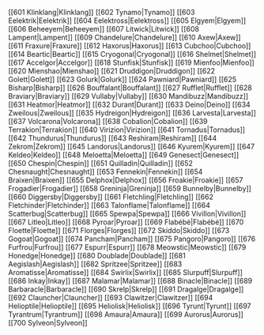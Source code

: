 [[601 Klinklang|Klinklang]]
[[602 Tynamo|Tynamo]]
[[603 Eelektrik|Eelektrik]]
[[604 Eelektross|Eelektross]]
[[605 Elgyem|Elgyem]]
[[606 Beheeyem|Beheeyem]]
[[607 Litwick|Litwick]]
[[608 Lampent|Lampent]]
[[609 Chandelure|Chandelure]]
[[610 Axew|Axew]]
[[611 Fraxure|Fraxure]]
[[612 Haxorus|Haxorus]]
[[613 Cubchoo|Cubchoo]]
[[614 Beartic|Beartic]]
[[615 Cryogonal|Cryogonal]]
[[616 Shelmet|Shelmet]]
[[617 Accelgor|Accelgor]]
[[618 Stunfisk|Stunfisk]]
[[619 Mienfoo|Mienfoo]]
[[620 Mienshao|Mienshao]]
[[621 Druddigon|Druddigon]]
[[622 Golett|Golett]]
[[623 Golurk|Golurk]]
[[624 Pawniard|Pawniard]]
[[625 Bisharp|Bisharp]]
[[626 Bouffalant|Bouffalant]]
[[627 Rufflet|Rufflet]]
[[628 Braviary|Braviary]]
[[629 Vullaby|Vullaby]]
[[630 Mandibuzz|Mandibuzz]]
[[631 Heatmor|Heatmor]]
[[632 Durant|Durant]]
[[633 Deino|Deino]]
[[634 Zweilous|Zweilous]]
[[635 Hydreigon|Hydreigon]]
[[636 Larvesta|Larvesta]]
[[637 Volcarona|Volcarona]]
[[638 Cobalion|Cobalion]]
[[639 Terrakion|Terrakion]]
[[640 Virizion|Virizion]]
[[641 Tornadus|Tornadus]]
[[642 Thundurus|Thundurus]]
[[643 Reshiram|Reshiram]]
[[644 Zekrom|Zekrom]]
[[645 Landorus|Landorus]]
[[646 Kyurem|Kyurem]]
[[647 Keldeo|Keldeo]]
[[648 Meloetta|Meloetta]]
[[649 Genesect|Genesect]]
[[650 Chespin|Chespin]]
[[651 Quilladin|Quilladin]]
[[652 Chesnaught|Chesnaught]]
[[653 Fennekin|Fennekin]]
[[654 Braixen|Braixen]]
[[655 Delphox|Delphox]]
[[656 Froakie|Froakie]]
[[657 Frogadier|Frogadier]]
[[658 Greninja|Greninja]]
[[659 Bunnelby|Bunnelby]]
[[660 Diggersby|Diggersby]]
[[661 Fletchling|Fletchling]]
[[662 Fletchinder|Fletchinder]]
[[663 Talonflame|Talonflame]]
[[664 Scatterbug|Scatterbug]]
[[665 Spewpa|Spewpa]]
[[666 Vivillon|Vivillon]]
[[667 Litleo|Litleo]]
[[668 Pyroar|Pyroar]]
[[669 Flabébé|Flabébé]]
[[670 Floette|Floette]]
[[671 Florges|Florges]]
[[672 Skiddo|Skiddo]]
[[673 Gogoat|Gogoat]]
[[674 Pancham|Pancham]]
[[675 Pangoro|Pangoro]]
[[676 Furfrou|Furfrou]]
[[677 Espurr|Espurr]]
[[678 Meowstic|Meowstic]]
[[679 Honedge|Honedge]]
[[680 Doublade|Doublade]]
[[681 Aegislash|Aegislash]]
[[682 Spritzee|Spritzee]]
[[683 Aromatisse|Aromatisse]]
[[684 Swirlix|Swirlix]]
[[685 Slurpuff|Slurpuff]]
[[686 Inkay|Inkay]]
[[687 Malamar|Malamar]]
[[688 Binacle|Binacle]]
[[689 Barbaracle|Barbaracle]]
[[690 Skrelp|Skrelp]]
[[691 Dragalge|Dragalge]]
[[692 Clauncher|Clauncher]]
[[693 Clawitzer|Clawitzer]]
[[694 Helioptile|Helioptile]]
[[695 Heliolisk|Heliolisk]]
[[696 Tyrunt|Tyrunt]]
[[697 Tyrantrum|Tyrantrum]]
[[698 Amaura|Amaura]]
[[699 Aurorus|Aurorus]]
[[700 Sylveon|Sylveon]]